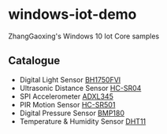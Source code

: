 # windows-iot-demo
ZhangGaoxing's Windows 10 Iot Core samples

## Catalogue
* Digital Light Sensor [BH1750FVI](https://github.com/ZhangGaoxing/windows-iot-demo/tree/master/BH1750FVIDemo)
* Ultrasonic Distance Sensor [HC-SR04](https://github.com/ZhangGaoxing/windows-iot-demo/tree/master/HC_SR04Demo)
* SPI Accelerometer [ADXL345](https://github.com/ZhangGaoxing/windows-iot-demo/tree/master/ADXL345Demo)
* PIR Motion Sensor [HC-SR501](https://github.com/ZhangGaoxing/windows-iot-demo/tree/master/HC_SR501Demo)
* Digital Pressure Sensor [BMP180](https://github.com/ZhangGaoxing/windows-iot-demo/tree/master/BMP180Demo)
* Temperature & Humidity Sensor [DHT11](https://github.com/ZhangGaoxing/windows-iot-demo/tree/master/DHT11Demo)
